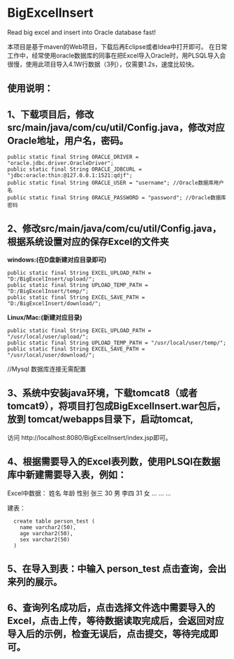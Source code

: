 # BigExcelInsert
Read big excel and insert into Oracle database fast!

本项目是基于maven的Web项目，下载后再Eclipse或者Idea中打开即可。
在日常工作中，经常使用oracle数据库的同事在把Excel导入Oracle时，用PLSQL导入会很慢，使用此项目导入4.1W行数据（3列），仅需要1.2s，速度比较快。

## 使用说明：
## 1、下载项目后，修改src/main/java/com/cu/util/Config.java，修改对应Oracle地址，用户名，密码。

```
public static final String ORACLE_DRIVER = "oracle.jdbc.driver.OracleDriver";
public static final String ORACLE_JDBCURL = "jdbc:oracle:thin:@127.0.0.1:1521:qdjf";
public static final String ORACLE_USER = "username"; //Oracle数据库用户名
public static final String ORACLE_PASSWORD = "password"; //Oracle数据库密码
```
  
## 2、修改src/main/java/com/cu/util/Config.java，根据系统设置对应的保存Excel的文件夹
  
  **windows:(在D盘新建对应目录即可)**
```
public static final String EXCEL_UPLOAD_PATH = "D:/BigExcelInsert/upload/";
public static final String UPLOAD_TEMP_PATH = "D:/BigExcelInsert/temp/";
public static final String EXCEL_SAVE_PATH = "D:/BigExcelInsert/download/";
```
  
  **Linux/Mac:(新建对应目录)**
```
public static final String EXCEL_UPLOAD_PATH = "/usr/local/user/upload/";
public static final String UPLOAD_TEMP_PATH = "/usr/local/user/temp/";
public static final String EXCEL_SAVE_PATH = "/usr/local/user/download/";
```
  
  //Mysql 数据库连接无需配置

## 3、系统中安装java环境，下载tomcat8（或者tomcat9），将项目打包成BigExcelInsert.war包后，放到 tomcat/webapps目录下，启动tomcat,
访问 http://localhost:8080/BigExcelInsert/index.jsp即可。

## 4、根据需要导入的Excel表列数，使用PLSQl在数据库中新建需要导入表，例如：

Excel中数据：
姓名	年龄	性别
张三	30	男
李四	31	女
…	…	…

建表：
```
  create table person_test (
    name varchar2(50),
    age varchar2(50),
    sex varchar2(50)
  )
```
  
## 5、在导入到表：中输入 person_test 点击查询，会出来列的展示。
## 6、查询列名成功后，点击选择文件选中需要导入的Excel，点击上传，等待数据读取完成后，会返回对应导入后的示例，检查无误后，点击提交，等待完成即可。


  
 
